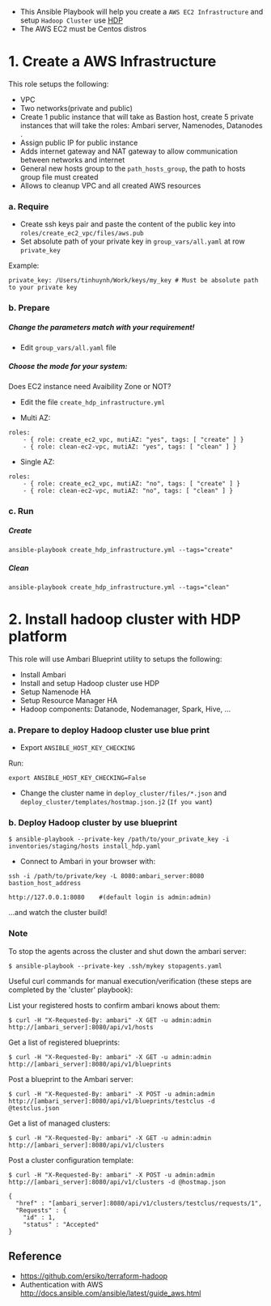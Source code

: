 - This Ansible Playbook will help you create a `AWS EC2 Infrastructure` and setup `Hadoop Cluster` use [HDP](https://hortonworks.com/products/data-platforms/hdp/)
- The AWS EC2 must be Centos distros 

# 1. Create a AWS Infrastructure

This role setups the following:

* VPC
* Two networks(private and public)
* Create 1 public instance that will take as Bastion host, create 5 private instances that will take the roles: Ambari server, Namenodes, Datanodes .
* Assign public IP for public instance
* Adds internet gateway and NAT gateway to allow communication between networks and internet
* General new hosts group to the `path_hosts_group`, the path to hosts group file must created
* Allows to cleanup VPC and all created AWS resources

### a. Require

- Create ssh keys pair and paste the content of the public key into `roles/create_ec2_vpc/files/aws.pub`
- Set absolute path of your private key in `group_vars/all.yaml` at row `private_key` 

Example:

```
private_key: /Users/tinhuynh/Work/keys/my_key # Must be absolute path to your private key
```

### b. Prepare
##### Change the parameters match with your requirement!

- Edit `group_vars/all.yaml` file

##### Choose the mode for your system: 

Does EC2 instance need Avaibility Zone or NOT?

- Edit the file `create_hdp_infrastructure.yml`

* Multi AZ: 
```
roles:
    - { role: create_ec2_vpc, mutiAZ: "yes", tags: [ "create" ] }
    - { role: clean-ec2-vpc, mutiAZ: "yes", tags: [ "clean" ] }
```
* Single AZ:
```
roles:
    - { role: create_ec2_vpc, mutiAZ: "no", tags: [ "create" ] }
    - { role: clean-ec2-vpc, mutiAZ: "no", tags: [ "clean" ] }
```


### c. Run
##### Create

```
ansible-playbook create_hdp_infrastructure.yml --tags="create"
```

##### Clean

```
ansible-playbook create_hdp_infrastructure.yml --tags="clean"
```

# 2. Install hadoop cluster with HDP platform

This role will use Ambari Blueprint utility to setups the following:

* Install Ambari
* Install and setup Hadoop cluster use HDP
* Setup Namenode HA
* Setup Resource Manager HA
* Hadoop components: Datanode, Nodemanager, Spark, Hive, ...


### a. Prepare to deploy Hadoop cluster use blue print

- Export `ANSIBLE_HOST_KEY_CHECKING`

Run:

```
export ANSIBLE_HOST_KEY_CHECKING=False
```

- Change the cluster name in `deploy_cluster/files/*.json` and `deploy_cluster/templates/hostmap.json.j2` (`If you want`)

### b. Deploy Hadoop cluster by use blueprint
```
$ ansible-playbook --private-key /path/to/your_private_key -i inventories/staging/hosts install_hdp.yaml
```
- Connect to Ambari in your browser with:

`ssh -i /path/to/private/key -L 8080:ambari_server:8080 bastion_host_address`
```
http://127.0.0.1:8080    #(default login is admin:admin)
```
...and watch the cluster build!

### Note

To stop the agents across the cluster and shut down the ambari server:

```
$ ansible-playbook --private-key .ssh/mykey stopagents.yaml
```

Useful curl commands for manual execution/verification (these steps are completed by the 'cluster' playbook):

List your registered hosts to confirm ambari knows about them:
```
$ curl -H "X-Requested-By: ambari" -X GET -u admin:admin http://[ambari_server]:8080/api/v1/hosts
```
Get a list of registered blueprints:
```
$ curl -H "X-Requested-By: ambari" -X GET -u admin:admin http://[ambari_server]:8080/api/v1/blueprints
```
Post a blueprint to the Ambari server:
```
$ curl -H "X-Requested-By: ambari" -X POST -u admin:admin http://[ambari_server]:8080/api/v1/blueprints/testclus -d @testclus.json
```
Get a list of managed clusters:
```
$ curl -H "X-Requested-By: ambari" -X GET -u admin:admin http://[ambari_server]:8080/api/v1/clusters
```
Post a cluster configuration template:
```
$ curl -H "X-Requested-By: ambari" -X POST -u admin:admin http://[ambari_server]:8080/api/v1/clusters -d @hostmap.json

{
  "href" : "[ambari_server]:8080/api/v1/clusters/testclus/requests/1",
  "Requests" : {
    "id" : 1,
    "status" : "Accepted"
}
```
## Reference
* https://github.com/ersiko/terraform-hadoop
* Authentication with AWS http://docs.ansible.com/ansible/latest/guide_aws.html
